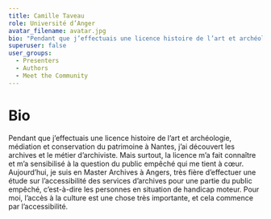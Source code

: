 ```yaml
---
title: Camille Taveau
role: Université d’Anger
avatar_filename: avatar.jpg
bio: "Pendant que j’effectuais une licence histoire de l’art et archéologie, médiation et conservation du patrimoine à Nantes, j’ai découvert les archives et le métier d’archiviste. Mais surtout, la licence m’a fait connaître et m’a sensibilisé à la question du public empêché qui me tient à cœur. Aujourd’hui, je suis en Master Archives à Angers, très fière d’effectuer une étude sur l’accessibilité des services d’archives pour une partie du public empêché, c’est-à-dire les personnes en situation de handicap moteur. Pour moi, l’accès à la culture est une chose très importante, et cela commence par l’accessibilité."
superuser: false
user_groups:
  - Presenters
  - Authors
  - Meet the Community
---
```


# Bio

Pendant que j’effectuais une licence histoire de l’art et archéologie, médiation et conservation du patrimoine à Nantes, j’ai découvert les archives et le métier d’archiviste. Mais surtout, la licence m’a fait connaître et m’a sensibilisé à la question du public empêché qui me tient à cœur. Aujourd’hui, je suis en Master Archives à Angers, très fière d’effectuer une étude sur l’accessibilité des services d’archives pour une partie du public empêché, c’est-à-dire les personnes en situation de handicap moteur. Pour moi, l’accès à la culture est une chose très importante, et cela commence par l’accessibilité.
